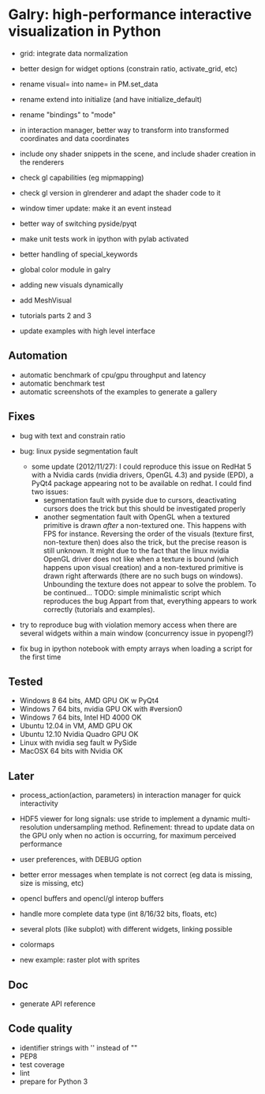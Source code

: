 Galry: high-performance interactive visualization in Python
===========================================================

  * grid: integrate data normalization
  * better design for widget options (constrain ratio, activate_grid, etc)

  * rename visual= into name= in PM.set_data
  * rename extend into initialize (and have initialize_default)
  * rename "bindings" to "mode"
  * in interaction manager, better way to transform into transformed coordinates
    and data coordinates
  
  * include ony shader snippets in the scene, and include shader creation
    in the renderers
  * check gl capabilities (eg mipmapping)
  * check gl version in glrenderer and adapt the shader code to it
  * window timer update: make it an event instead
  * better way of switching pyside/pyqt
  * make unit tests work in ipython with pylab activated
  * better handling of special_keywords
  * global color module in galry
  * adding new visuals dynamically
  
  * add MeshVisual
  * tutorials parts 2 and 3
  * update examples with high level interface
  
  
Automation
----------
  
  * automatic benchmark of cpu/gpu throughput and latency
  * automatic benchmark test
  * automatic screenshots of the examples to generate a gallery

  
Fixes
-----

  * bug with text and constrain ratio
  * bug: linux pyside segmentation fault
      * some update (2012/11/27): I could reproduce this issue on RedHat 5
        with a Nvidia cards (nvidia drivers, OpenGL 4.3) and pyside (EPD), 
        a PyQt4 package appearing not to be available on redhat. I could find
        two issues:
          * segmentation fault with pyside due to cursors, deactivating cursors
            does the trick but this should be investigated properly
          * another segmentation fault with OpenGL when a textured 
            primitive is drawn *after* a non-textured one. This happens with
            FPS for instance. Reversing the order of the visuals (texture first,
            non-texture then) does also the trick, but the precise reason is
            still unknown. It might due to the fact that the linux nvidia
            OpenGL driver does not like when a texture is bound (which
            happens upon visual creation) and a non-textured primitive is
            drawn right afterwards (there are no such bugs on windows). 
            Unbounding the texture does not appear to solve the problem. To be
            continued...
            TODO: simple minimalistic script which reproduces the bug
        Appart from that, everything appears to work correctly (tutorials
        and examples).
  
  * try to reproduce bug with violation memory access when there are several
    widgets within a main window (concurrency issue in pyopengl?)
  
  * fix bug in ipython notebook with empty arrays when loading a script
    for the first time
    
  
Tested
------

  * Windows 8 64 bits, AMD GPU                  OK w PyQt4
  * Windows 7 64 bits, nvidia GPU               OK with #version0
  * Windows 7 64 bits, Intel HD 4000            OK    
  * Ubuntu 12.04 in VM, AMD GPU                 OK
  * Ubuntu 12.10 Nvidia Quadro GPU              OK
  * Linux with nvidia                           seg fault w PySide
  * MacOSX 64 bits with Nvidia                  OK

  
Later
-----

  * process_action(action, parameters) in interaction manager for quick 
    interactivity
  * HDF5 viewer for long signals: use stride to implement a dynamic 
    multi-resolution undersampling method.
    Refinement: thread to update data on the GPU only when no action is occurring,
    for maximum perceived performance
  * user preferences, with DEBUG option
  * better error messages when template is not correct (eg data is missing,
    size is missing, etc)
  * opencl buffers and opencl/gl interop buffers
  * handle more complete data type (int 8/16/32 bits, floats, etc)
  
  * several plots (like subplot) with different widgets, linking possible
  * colormaps
  * new example: raster plot with sprites
  
  
Doc
---

  * generate API reference

  
Code quality
------------

  * identifier strings with '' instead of ""
  * PEP8
  * test coverage
  * lint
  * prepare for Python 3

  